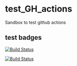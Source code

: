 # test_GH_actions
Sandbox to test github actions

## test badges
[![Build Status][master-build]][master-sq-build]  

[master-build]: https://github.com/Algiane/test_GH_actions/actions/workflows/unix-ci.yml/badge.svg?branch=main  
[master-sq-build]: https://github.com/Algiane/test_GH_actions/actions/workflows/unix-ci.yml?query=branch%3Amain

[![Build Status][dev-build]][dev-sq-build]  

[dev-build]: https://github.com/Algiane/test_GH_actions/actions/workflows/unix-ci.yml/badge.svg?branch=feature%2Ftest 
[dev-sq-build]: https://github.com/Algiane/test_GH_actions/actions/workflows/unix-ci.yml?query=branch%3Afeature%2Ftest
